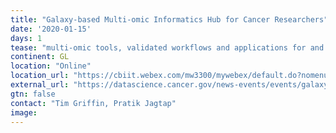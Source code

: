```yaml
---
title: "Galaxy-based Multi-omic Informatics Hub for Cancer Researchers"
date: '2020-01-15'
days: 1
tease: "multi-omic tools, validated workflows and applications for and access to these resources"
continent: GL
location: "Online"
location_url: "https://cbiit.webex.com/mw3300/mywebex/default.do?nomenu=true&siteurl=cbiit&service=6&rnd=0.8132726284818869&main_url=https%3A//cbiit.webex.com/ec3300/eventcenter/event/eventAction.do%3FtheAction%3Ddetail%26%26%26EMK%3D4832534b00000004c557ea16d17f0a2a4a2fde8c6cf6b6c4ea1b53e56fc5af7aad04e60017d14186%26siteurl%3Dcbiit%26confViewID%3D139400537351135261%26encryptTicket%3DSDJTSwAAAAQCxXIA9QMGB0-ePXGwI4lpk1Xxf9RYFA_u2DhC8Ary3w2%26"
external_url: "https://datascience.cancer.gov/news-events/events/galaxy-based-multi-omic-informatics-hub-cancer-researchers"
gtn: false
contact: "Tim Griffin, Pratik Jagtap"
image: 
---
```

